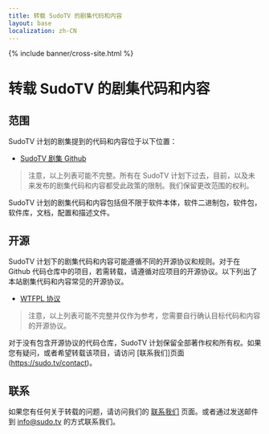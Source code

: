 ```yaml
---
title: 转载 SudoTV 的剧集代码和内容
layout: base
localization: zh-CN
---
```


{% include banner/cross-site.html %}

# 转载 SudoTV 的剧集代码和内容

## 范围

SudoTV 计划的剧集提到的代码和内容位于以下位置：

- [SudoTV 剧集 Github](https://github.com/SudoTVSeries)

> 注意，以上列表可能不完整。所有在 SudoTV 计划下过去，目前，以及未来发布的剧集代码和内容都受此政策的限制。我们保留更改范围的权利。

SudoTV 计划的剧集代码和内容包括但不限于软件本体，软件二进制包，软件包，软件库，文档，配置和描述文件。

## 开源

SudoTV 计划下的剧集代码和内容可能遵循不同的开源协议和规则。对于在 Github 代码仓库中的项目，若需转载，请遵循对应项目的开源协议。以下列出了本站剧集代码和内容常见的开源协议。

- [WTFPL 协议](https://www.wtfpl.net/about/)

> 注意，以上列表可能不完整并仅作为参考，您需要自行确认目标代码和内容的开源协议。

对于没有包含开源协议的代码仓库，SudoTV 计划保留全部著作权和所有权。如果您有疑问，或者希望转载该项目，请访问 [联系我们]页面(https://sudo.tv/contact)。

## 联系

如果您有任何关于转载的问题，请访问我们的 [联系我们](https://sudo.tv/contact) 页面。或者通过发送邮件到 [info@sudo.tv](mailto://info@sudo.tv) 的方式联系我们。
